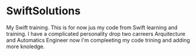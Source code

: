# SwiftSolutions
My Swift training.
 This is for now jus my code from Swift learning and training.
 I have a complicated personality drop two carreers Arquitecture and Automatics Engineer
now I'm compleeting my code trining and adding more knoledge.
